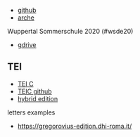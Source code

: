 
+ [github](https://github.com/)
+ [arche](https://arche.acdh.oeaw.ac.at/)

Wuppertal Sommerschule 2020 (#wsde20)
+ [gdrive](https://drive.google.com/drive/folders/1Jwq-tbFHzwgysJZzF6jHuZ2f3voDAxo4)

## TEI

+ [TEI C](https://tei-c.org/)
+ [TEIC github](https://github.com/TEIC/TEI)
+ [hybrid edition](https://schott-campus.com/wagner-hybridedition-hybrides-edieren/)

letters examples

+ https://gregorovius-edition.dhi-roma.it/
